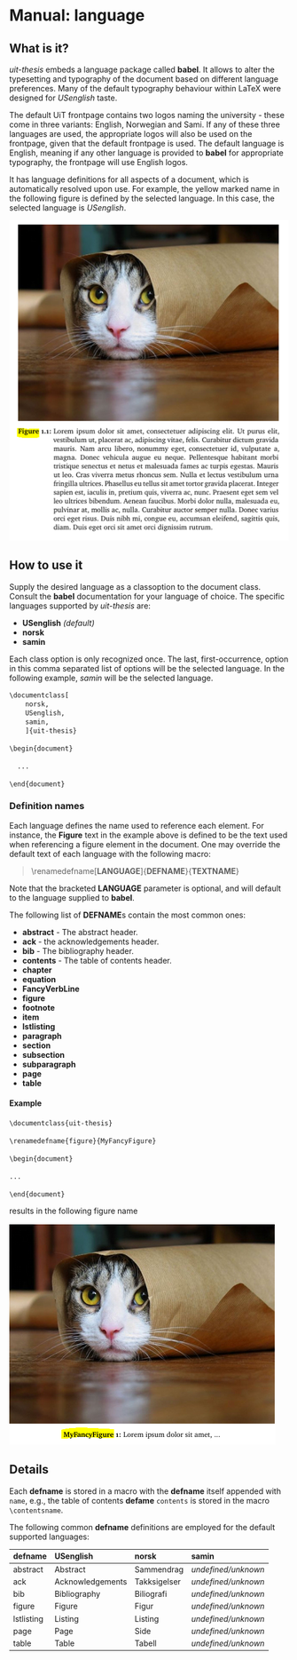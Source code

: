 
Manual: language
================


What is it?
-----------

*uit-thesis* embeds a language package called **babel**. It allows to alter the typesetting and typography of the document
based on different language preferences. Many of the default typography behaviour within LaTeX were designed for *USenglish* taste.

The default UiT frontpage contains two logos naming the university - these come in three variants: English, Norwegian and Sami.
If any of these three languages are used, the appropriate logos will also be used on the frontpage, given that the default frontpage is
used. The default language is English, meaning if any other language is provided to **babel** for appropriate typography, 
the frontpage will use English logos.

It has language definitions for all aspects of a document, which is automatically resolved upon use. 
For example, the yellow marked name in the following figure is defined by
the selected language. In this case, the selected language is *USenglish*.

![figure example image](images/language/figure.png?raw=true)



How to use it
-------------

Supply the desired language as a classoption to the document class. Consult the **babel** documentation for your language of choice.
The specific languages supported by *uit-thesis* are:

+ **USenglish** *(default)*
+ **norsk**
+ **samin**

Each class option is only recognized once. The last, first-occurrence, option in this comma separated list of options will be the 
selected language. In the following example, *samin* will be the selected language.

```
\documentclass[
    norsk,
	USenglish,
	samin,
	]{uit-thesis}

\begin{document}

  ...

\end{document}
```


### Definition names

Each language defines the name used to reference each element. For instance, the **Figure** text in the example above is defined
to be the text used when referencing a figure element in the document. One may override the default text of each language with
the following macro:

> \renamedefname[**LANGUAGE**]{**DEFNAME**}{**TEXTNAME**}

Note that the bracketed **LANGUAGE** parameter is optional, and will default to the language supplied to **babel**.

The following list of **DEFNAME**s contain the most common ones:

+ **abstract** - The abstract header.
+ **ack** - the acknowledgements header.
+ **bib** - The bibliography header.
+ **contents** - The table of contents header.
+ **chapter**
+ **equation**
+ **FancyVerbLine**
+ **figure**
+ **footnote**
+ **item**
+ **lstlisting**
+ **paragraph**
+ **section**
+ **subsection**
+ **subparagraph**
+ **page**
+ **table**

#### Example

```
\documentclass{uit-thesis}

\renamedefname{figure}{MyFancyFigure}

\begin{document}

...

\end{document}
```

results in the following figure name

![renamed figure example image](images/language/figure-renamed.png?raw=true)


Details
-------

Each **defname** is stored in a macro with the **defname** itself appended with `name`, e.g., the table of contents **defame** `contents`
is stored in the macro `\contentsname`.

The following common **defname** definitions are employed for the default supported languages:


| defname             | USenglish        | norsk          | samin                 |
| ------------------- | :--------------- | :------------- | :-------------------- |
| abstract            | Abstract         | Sammendrag     | *undefined/unknown*   |
| ack                 | Acknowledgements | Takksigelser   | *undefined/unknown*   |
| bib                 | Bibliography     | Biliografi     | *undefined/unknown*   |
| figure              | Figure           | Figur          | *undefined/unknown*   |
| lstlisting          | Listing          | Listing        | *undefined/unknown*   |
| page                | Page             | Side           | *undefined/unknown*   |
| table               | Table            | Tabell         | *undefined/unknown*   |
